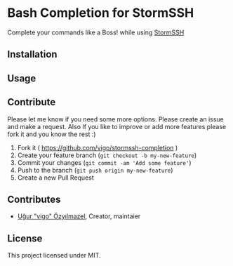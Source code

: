 # Bash Completion for StormSSH

Complete your commands like a Boss! while using [StormSSH][01]

## Installation

## Usage

## Contribute

Please let me know if you need some more options. Please create an issue
and make a request. Also If you like to improve or add more features
please fork it and you know the rest :)

1. Fork it ( https://github.com/vigo/stormssh-completion )
2. Create your feature branch (`git checkout -b my-new-feature`)
3. Commit your changes (`git commit -am 'Add some feature'`)
4. Push to the branch (`git push origin my-new-feature`)
5. Create a new Pull Request


## Contributes

* [Uğur "vigo" Özyılmazel][c1], Creator, maintaier


## License

This project licensed under MIT.


[01]: https://github.com/emre/storm
[c1]: https://github.com/vigo/